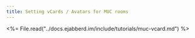 ```yaml
---
title: Setting vCards / Avatars for MUC rooms
---
```


<%= File.read("../docs.ejabberd.im/include/tutorials/muc-vcard.md") %>
